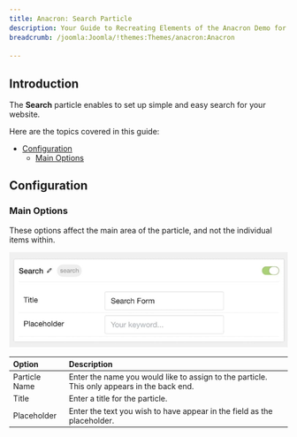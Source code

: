 ```yaml
---
title: Anacron: Search Particle
description: Your Guide to Recreating Elements of the Anacron Demo for Joomla
breadcrumb: /joomla:Joomla/!themes:Themes/anacron:Anacron

---
```


## Introduction

The **Search** particle enables to set up simple and easy search for your website.

Here are the topics covered in this guide:

* [Configuration](#configuration)
    - [Main Options](#main-options)

## Configuration

### Main Options 

These options affect the main area of the particle, and not the individual items within.

![](assets/particle_search1.jpeg)

| Option        | Description                                                                                 |
| :-----        | :-----                                                                                      |
| Particle Name | Enter the name you would like to assign to the particle. This only appears in the back end. |
| Title         | Enter a title for the particle.                                                             |
| Placeholder   | Enter the text you wish to have appear in the field as the placeholder.                     |

